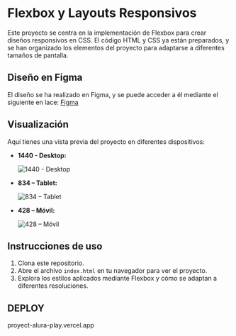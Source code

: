 # Flexbox y Layouts Responsivos

Este proyecto se centra en la implementación de Flexbox para crear diseños responsivos en CSS. El código HTML y CSS ya están preparados, y se han organizado los elementos del proyecto para adaptarse a diferentes tamaños de pantalla.

## Diseño en Figma

El diseño se ha realizado en Figma, y se puede acceder a él mediante el siguiente en
lace: [Figma](https://www.figma.com/design/g5AmAhCI9dJCXl04pJxL5w/Alura-Play?node-id=0-1&t=hj78CGJjwMaVw8sw-0)

## Visualización

Aquí tienes una vista previa del proyecto en diferentes dispositivos:

- **1440 - Desktop:**
 
  ![1440 - Desktop](https://github.com/user-attachments/assets/e5c07dac-8b96-49c6-9eb1-5f95d878f1e5)

- **834 – Tablet:**
  
  ![834 – Tablet](https://github.com/user-attachments/assets/f894eaaf-bcdc-44d2-b26a-4246325de55c)

- **428 – Móvil:**
 
  ![428 – Móvil](https://github.com/user-attachments/assets/5bb966f5-442f-44e5-9739-7a563fd135f8)

## Instrucciones de uso

1. Clona este repositorio.
2. Abre el archivo `index.html` en tu navegador para ver el proyecto.
3. Explora los estilos aplicados mediante Flexbox y cómo se adaptan a diferentes resoluciones.

## DEPLOY
proyect-alura-play.vercel.app
